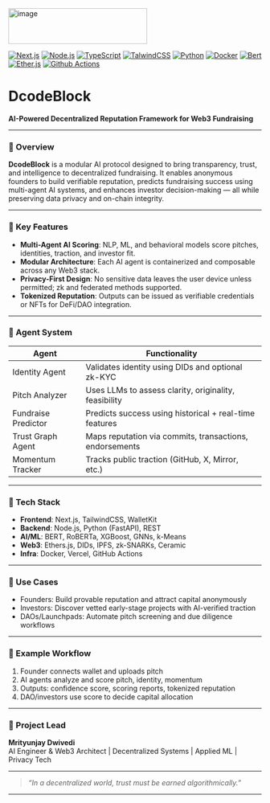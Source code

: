 
<img width="276" height="71" alt="image" src="https://github.com/user-attachments/assets/cb1f8531-efe2-43d8-822d-1e2a2c978ec1" />

[![Next.js](https://img.shields.io/badge/Next.js-18.0-green.svg)](https://www.next.jslang.org/)
[![Node.js](https://img.shields.io/badge/Node.js-3.8+-yellow.svg)](https://www.node.jslang.org/)
[![TypeScript](https://img.shields.io/badge/TypeScript-5.5.3-brown.svg)](https://www.typescriptlang.org/)
[![TalwindCSS](https://img.shields.io/badge/TalwindCSS-8.2-pink.svg)](https://www.talwindcsslang.org/)
[![Python](https://img.shields.io/badge/Python-3.8+-orange.svg)](https://www.Pythonlang.org/)
[![Docker](https://img.shields.io/badge/Node.js-1.2+-yellow.svg)](https://www.Dockerlang.org/)
[![Bert](https://img.shields.io/badge/Node.js-2.5+-pink.svg)](https://www.Bertlang.org/)
[![Ether.js](https://img.shields.io/badge/Ether.js-1.0+-red.svg)](https://www.Ether.jslang.org/)
[![Github Actions](https://img.shields.io/badge/GithubAction-3.2+-Skyblue.svg)](https://www.GithubActionslang.org/)



# DcodeBlock
**AI-Powered Decentralized Reputation Framework for Web3 Fundraising**

---

### 🔹 Overview  
**DcodeBlock** is a modular AI protocol designed to bring transparency, trust, and intelligence to decentralized fundraising. It enables anonymous founders to build verifiable reputation, predicts fundraising success using multi-agent AI systems, and enhances investor decision-making — all while preserving data privacy and on-chain integrity.

---

### 🔹 Key Features  
- **Multi-Agent AI Scoring**: NLP, ML, and behavioral models score pitches, identities, traction, and investor fit.  
- **Modular Architecture**: Each AI agent is containerized and composable across any Web3 stack.  
- **Privacy-First Design**: No sensitive data leaves the user device unless permitted; zk and federated methods supported.  
- **Tokenized Reputation**: Outputs can be issued as verifiable credentials or NFTs for DeFi/DAO integration.

---

### 🔹 Agent System  
| Agent                | Functionality                                           |
|---------------------|---------------------------------------------------------|
| Identity Agent       | Validates identity using DIDs and optional zk-KYC       |
| Pitch Analyzer       | Uses LLMs to assess clarity, originality, feasibility   |
| Fundraise Predictor  | Predicts success using historical + real-time features  |
| Trust Graph Agent    | Maps reputation via commits, transactions, endorsements |
| Momentum Tracker     | Tracks public traction (GitHub, X, Mirror, etc.)        |

---

### 🔹 Tech Stack  
- **Frontend**: Next.js, TailwindCSS, WalletKit  
- **Backend**: Node.js, Python (FastAPI), REST  
- **AI/ML**: BERT, RoBERTa, XGBoost, GNNs, k-Means  
- **Web3**: Ethers.js, DIDs, IPFS, zk-SNARKs, Ceramic  
- **Infra**: Docker, Vercel, GitHub Actions

---

### 🔹 Use Cases  
- Founders: Build provable reputation and attract capital anonymously  
- Investors: Discover vetted early-stage projects with AI-verified traction  
- DAOs/Launchpads: Automate pitch screening and due diligence workflows

---

### 🔹 Example Workflow  
1. Founder connects wallet and uploads pitch  
2. AI agents analyze and score pitch, identity, momentum  
3. Outputs: confidence score, scoring reports, tokenized reputation  
4. DAO/investors use score to decide capital allocation  

---

### 🔹 Project Lead  
**Mrityunjay Dwivedi**  
AI Engineer & Web3 Architect | Decentralized Systems | Applied ML | Privacy Tech

---

> *“In a decentralized world, trust must be earned algorithmically.”*

---

